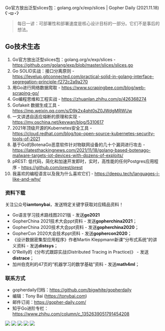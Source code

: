 Go官方放出泛型slices包：golang.org/x/exp/slices | Gopher Daily (2021.11.18) ʕ◔ϖ◔ʔ

>每日一谚：可部署性和部署速度是核心设计目标的一部分。它们不是事后的想法。

## Go技术生态

1. Go官方放出泛型slices包：golang.org/x/exp/slices - https://github.com/golang/exp/blob/master/slices/slices.go
2. Go SOLID实战：接口分离原则 - https://levelup.gitconnected.com/practical-solid-in-golang-interface-segregation-principle-f272c2a9a270
3. 用Go进行网络数据爬取 - https://www.scrapingbee.com/blog/web-scraping-go/
4. Go编程思维和工程实战 - https://zhuanlan.zhihu.com/p/426368274
5. Gofakeit 数据生成工具 - https://mp.weixin.qq.com/s/D9k2x4qht0sZ0JWdgMRWUw
6. 一文讲透自适应熔断的原理和实现 - https://my.oschina.net/kevwan/blog/5310617
7. 2021年顶级开源的Kubernetes安全工具 - https://cloud.redhat.com/blog/top-open-source-kubernetes-security-tools-of-2021
8. 基于Go的BotenaGo恶意软件针对物联网设备的几十个漏洞进行攻击 - https://latesthackingnews.com/2021/11/18/golang-based-botenago-malware-targets-iot-devices-with-dozens-of-exploits/
9. pREST: 低代码，简化和加速开发即时，实时，高性能的任何Postgres应用程序 - https://github.com/prest/prest
10. 我喜欢的编程语言以及我为什么喜欢它们 - https://deepu.tech/languages-i-like-and-why/ 

### 资料下载

关注公众号**iamtonybai**，发送特定关键字获取对应精品资料！

* Go语言学习技术路线图2021版 - 发送**go2021**
* GopherChina 2021技术大会ppt资料 - 发送**gopherchina2021**；
* GopherChina 2020技术大会ppt资料 - 发送**gopherchina2020**；
* GopherCon 2020大会技术ppt资料 - 发送**gophercon2020**；
* 《设计数据密集型应用程序》作者Martin Kleppmann新课“分布式系统”的讲义资料 - 发送**distsys**；
* O'Reilly的《分布式跟踪实战(Distributed Tracing in Practice)》 - 发送**distrace**；
* 加州伯克利的47页的“机器学习的数学基础”资料 - 发送**math4ml**；

### 联系方式

* gopherdaily归档：https://github.com/bigwhite/gopherdaily
* 编辑：Tony Bai (https://tonybai.com)
* 邮件订阅：https://gopher-daily.com/
* 知乎Go进阶专栏：https://www.zhihu.com/column/c_1352639051791454208

![](https://mmbiz.qpic.cn/mmbiz_png/cH6WzfQ94mb54jsFJZ3Knmz8obUsf3PBShthmdSw5E01TcYmUReGkj0BWpxHak1HlnlzHvLmKax53YSGr7aNlA/0?wx_fmt=png)
![](https://mmbiz.qpic.cn/mmbiz_jpg/cH6WzfQ94mb54jsFJZ3Knmz8obUsf3PBDKyzaL44T9g1YiaYeujWa3QRrVC21SnO9h9qc2ia6ibyicc6LUdnD0ibymw/0?wx_fmt=jpeg)
![](https://mmbiz.qpic.cn/mmbiz_jpg/cH6WzfQ94mb54jsFJZ3Knmz8obUsf3PBVkLTWauQTKuwBfDjBzRvcPibRvN9xPCZyPDuz4oalon271El1nVHQNA/0?wx_fmt=jpeg)
![](https://mmbiz.qpic.cn/mmbiz_png/cH6WzfQ94mb54jsFJZ3Knmz8obUsf3PBIMyZScLjHJSVL4jnaGBSFYZNhRQEwdUoGsAISHfVKfCHhWPic8yY0Ow/0?wx_fmt=png)
![](https://mmbiz.qpic.cn/mmbiz_png/cH6WzfQ94mb54jsFJZ3Knmz8obUsf3PBrSoqeMvoWCticN2cpU64fJ0FYQdXJhP7ia7WRh8628uOAsQYeE2NibRRw/0?wx_fmt=png)


